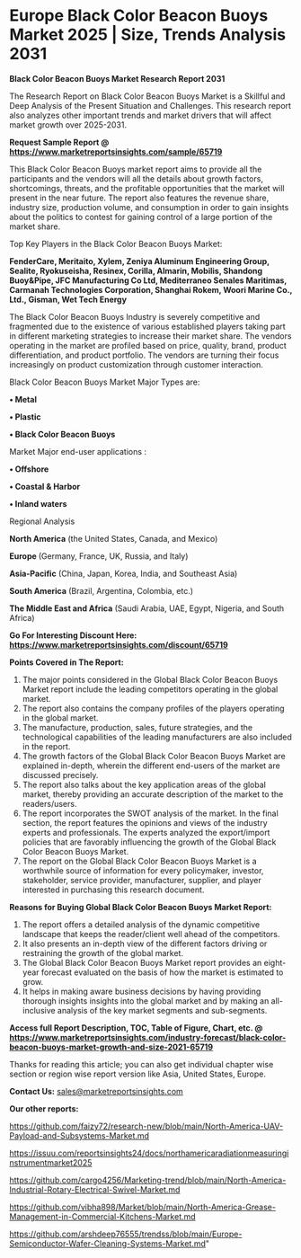 # Europe Black Color Beacon Buoys Market 2025 | Size, Trends Analysis 2031

<strong>Black Color Beacon Buoys Market Research Report 2031</strong>

The Research Report on Black Color Beacon Buoys Market is a Skillful and Deep Analysis of the Present Situation and Challenges. This research report also analyzes other important trends and market drivers that will affect market growth over 2025-2031.

<strong>Request Sample Report @ <a href=https://www.marketreportsinsights.com/sample/65719>https://www.marketreportsinsights.com/sample/65719</a></strong>

This Black Color Beacon Buoys market report aims to provide all the participants and the vendors will all the details about growth factors, shortcomings, threats, and the profitable opportunities that the market will present in the near future. The report also features the revenue share, industry size, production volume, and consumption in order to gain insights about the politics to contest for gaining control of a large portion of the market share.

Top Key Players in the Black Color Beacon Buoys Market:

<strong>FenderCare, Meritaito, Xylem, Zeniya Aluminum Engineering Group, Sealite, Ryokuseisha, Resinex, Corilla, Almarin, Mobilis, Shandong Buoy&Pipe, JFC Manufacturing Co Ltd, Mediterraneo Senales Maritimas, Carmanah Technologies Corporation, Shanghai Rokem, Woori Marine Co., Ltd., Gisman, Wet Tech Energy</strong>

The Black Color Beacon Buoys Industry is severely competitive and fragmented due to the existence of various established players taking part in different marketing strategies to increase their market share. The vendors operating in the market are profiled based on price, quality, brand, product differentiation, and product portfolio. The vendors are turning their focus increasingly on product customization through customer interaction.

Black Color Beacon Buoys Market Major Types are:

<strong>• Metal

• Plastic

• Black Color Beacon Buoys</strong>

Market Major end-user applications :

<strong>• Offshore

• Coastal & Harbor

• Inland waters</strong>

Regional Analysis

</u><strong><b>North America</b></strong> (the United States, Canada, and Mexico)

<strong><b>Europe </b></strong>(Germany, France, UK, Russia, and Italy)

<strong><b>Asia-Pacific</b></strong> (China, Japan, Korea, India, and Southeast Asia)

<strong><b>South America</b></strong> (Brazil, Argentina, Colombia, etc.)

<strong><b>The Middle East and Africa</b></strong> (Saudi Arabia, UAE, Egypt, Nigeria, and South Africa)

<strong>Go For Interesting Discount Here: <a href=https://www.marketreportsinsights.com/discount/65719>https://www.marketreportsinsights.com/discount/65719</a></strong>

<strong>Points Covered in The Report:</strong>
<ol>
  <li>The major points considered in the Global Black Color Beacon Buoys Market report include the leading competitors operating in the global market.</li>
  <li>The report also contains the company profiles of the players operating in the global market.</li>
  <li>The manufacture, production, sales, future strategies, and the technological capabilities of the leading manufacturers are also included in the report.</li>
  <li>The growth factors of the Global Black Color Beacon Buoys Market are explained in-depth, wherein the different end-users of the market are discussed precisely.</li>
  <li>The report also talks about the key application areas of the global market, thereby providing an accurate description of the market to the readers/users.</li>
  <li>The report incorporates the SWOT analysis of the market. In the final section, the report features the opinions and views of the industry experts and professionals. The experts analyzed the export/import policies that are favorably influencing the growth of the Global Black Color Beacon Buoys Market.</li>
  <li>The report on the Global Black Color Beacon Buoys Market is a worthwhile source of information for every policymaker, investor, stakeholder, service provider, manufacturer, supplier, and player interested in purchasing this research document.</li>
</ol>
<strong>Reasons for Buying Global Black Color Beacon Buoys Market Report:</strong>

<ol>
  <li>The report offers a detailed analysis of the dynamic competitive landscape that keeps the reader/client well ahead of the competitors.</li>
  <li>It also presents an in-depth view of the different factors driving or restraining the growth of the global market.</li>
  <li>The Global Black Color Beacon Buoys Market report provides an eight-year forecast evaluated on the basis of how the market is estimated to grow.</li>
  <li>It helps in making aware business decisions by having providing thorough insights insights into the global market and by making an all-inclusive analysis of the key market segments and sub-segments.</li>
</ol>
<strong>Access full Report Description, TOC, Table of Figure, Chart, etc. @ <a href=https://www.marketreportsinsights.com/industry-forecast/black-color-beacon-buoys-market-growth-and-size-2021-65719>https://www.marketreportsinsights.com/industry-forecast/black-color-beacon-buoys-market-growth-and-size-2021-65719</a></strong>


Thanks for reading this article; you can also get individual chapter wise section or region wise report version like Asia, United States, Europe.

<strong>Contact Us:</strong>
sales@marketreportsinsights.com

<strong>Our other reports:</strong>

<a href=https://github.com/faizy72/research-new/blob/main/North-America-UAV-Payload-and-Subsystems-Market.md>https://github.com/faizy72/research-new/blob/main/North-America-UAV-Payload-and-Subsystems-Market.md</a>

<a href=https://issuu.com/reportsinsights24/docs/northamericaradiationmeasuringinstrumentmarket2025>https://issuu.com/reportsinsights24/docs/northamericaradiationmeasuringinstrumentmarket2025</a>

<a href=https://github.com/cargo4256/Marketing-trend/blob/main/North-America-Industrial-Rotary-Electrical-Swivel-Market.md>https://github.com/cargo4256/Marketing-trend/blob/main/North-America-Industrial-Rotary-Electrical-Swivel-Market.md</a>

<a href=https://github.com/vibha898/Market/blob/main/North-America-Grease-Management-in-Commercial-Kitchens-Market.md>https://github.com/vibha898/Market/blob/main/North-America-Grease-Management-in-Commercial-Kitchens-Market.md</a>

<a href=https://github.com/arshdeep76555/trendss/blob/main/Europe-Semiconductor-Wafer-Cleaning-Systems-Market.md>https://github.com/arshdeep76555/trendss/blob/main/Europe-Semiconductor-Wafer-Cleaning-Systems-Market.md</a>"
